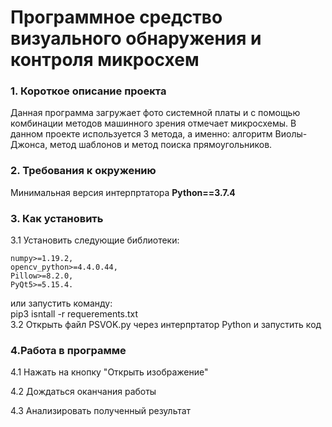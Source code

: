 <h1>Программное средство визуального обнаружения и контроля микросхем</h1>
<h3>1.	Короткое описание проекта</h3>
	Данная программа загружает фото системной платы и с помощью комбинации методов машинного зрения отмечает микросхемы. В данном проекте используется 3 метода, а именно: алгоритм Виолы-Джонса, метод шаблонов и метод поиска прямоугольников.
<h3>2.	Требования к окружению</h3>
<p>Минимальная версия интерпртатора <strong>Python==3.7.4</strong></p>
<h3>3.	Как установить </h3>
	
3.1	Установить следующие библиотеки:

	numpy>=1.19.2,
	opencv_python>=4.4.0.44,
	Pillow>=8.2.0,
	PyQt5>=5.15.4.
	
или запустить команду:
    <br>pip3 isntall -r requerements.txt<br>
3.2	Открыть файл PSVOK.py через интерпртатор Python и запустить код
<h3>4.Работа в программе</h3>

4.1	Нажать на кнопку "Открыть изображение"

4.2	Дождаться оканчания работы 

4.3	Анализировать полученный результат

	
